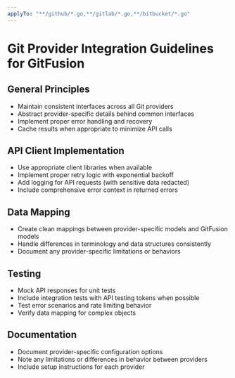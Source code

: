 ```yaml
---
applyTo: "**/github/*.go,**/gitlab/*.go,**/bitbucket/*.go"
---
```

# Git Provider Integration Guidelines for GitFusion

## General Principles
- Maintain consistent interfaces across all Git providers
- Abstract provider-specific details behind common interfaces
- Implement proper error handling and recovery
- Cache results when appropriate to minimize API calls

## API Client Implementation
- Use appropriate client libraries when available
- Implement proper retry logic with exponential backoff
- Add logging for API requests (with sensitive data redacted)
- Include comprehensive error context in returned errors

## Data Mapping
- Create clean mappings between provider-specific models and GitFusion models
- Handle differences in terminology and data structures consistently
- Document any provider-specific limitations or behaviors

## Testing
- Mock API responses for unit tests
- Include integration tests with API testing tokens when possible
- Test error scenarios and rate limiting behavior
- Verify data mapping for complex objects

## Documentation
- Document provider-specific configuration options
- Note any limitations or differences in behavior between providers
- Include setup instructions for each provider
